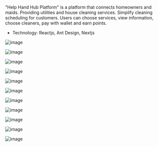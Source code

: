 "Help Hand Hub Platform" is a platform that connects homeowners and maids. Providing utilities and house cleaning services. Simplify cleaning scheduling for customers. Users can choose services, view information, choose cleaners, pay with wallet and earn points.

- Technology: Reactjs, Ant Design, Nextjs

![image](https://github.com/Q-Khai/ADMIN-ICLEAN/assets/87161018/72c25522-08e0-47d1-9f7a-f2100171f539)

![image](https://github.com/Q-Khai/ADMIN-ICLEAN/assets/87161018/4b447cf4-7dee-4981-9cd2-2d33a5a17e47)

![image](https://github.com/Q-Khai/ADMIN-ICLEAN/assets/87161018/b4a10c7f-4885-4d73-afec-79c5aa56f472)

![image](https://github.com/iclean-capstone-project/iclean-web-app/assets/87161018/d7ac5871-2e30-41f1-9641-4f35ba38d705)

![image](https://github.com/iclean-capstone-project/iclean-web-app/assets/87161018/fc7d013b-5d6c-4bac-a9ce-53134526f71b)

![image](https://github.com/iclean-capstone-project/iclean-web-app/assets/87161018/fe084181-efe5-481f-9adb-bee06cfe58f1)

![image](https://github.com/iclean-capstone-project/iclean-web-app/assets/87161018/f6135bbe-63fc-4801-a6c9-df56dcf6de72)

![image](https://github.com/iclean-capstone-project/iclean-web-app/assets/87161018/bfaad5e7-be47-48fc-a8c5-8fa93dc33c84)

![image](https://github.com/iclean-capstone-project/iclean-web-app/assets/87161018/166ae38c-e23d-4c1c-9931-492475e3aa13)

![image](https://github.com/iclean-capstone-project/iclean-web-app/assets/87161018/feca5128-e1d7-40a6-88a7-8ae59ff368f1)

![image](https://github.com/iclean-capstone-project/iclean-web-app/assets/87161018/6271ba4c-2f69-43b1-ae9f-5e8a4b84d6df)
